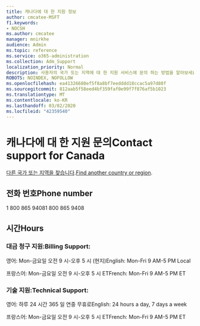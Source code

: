 ```yaml
---
title: 캐나다에 대 한 지원 정보
author: cmcatee-MSFT
f1.keywords:
- NOCSH
ms.author: cmcatee
manager: mnirkhe
audience: Admin
ms.topic: reference
ms.service: o365-administration
ms.collection: Adm_Support
localization_priority: Normal
description: 사용자의 국가 또는 지역에 대 한 지원 서비스에 문의 하는 방법을 알아보세요.
ROBOTS: NOINDEX, NOFOLLOW
ms.openlocfilehash: ea41326680ef5f8a8bf7eedddd18ccac5a97d80f
ms.sourcegitcommit: 812aab5f58eed4bf359faf0e99f7f876af5b1023
ms.translationtype: MT
ms.contentlocale: ko-KR
ms.lasthandoff: 03/02/2020
ms.locfileid: "42359540"
---
```

# <a name="contact-support-for-canada"></a><span data-ttu-id="542a4-103">캐나다에 대 한 지원 문의</span><span class="sxs-lookup"><span data-stu-id="542a4-103">Contact support for Canada</span></span>

<span data-ttu-id="542a4-104">[다른 국가 또는 지역을 찾습니다](../contact-support-for-business-products.md).</span><span class="sxs-lookup"><span data-stu-id="542a4-104">[Find another country or region](../contact-support-for-business-products.md).</span></span>

## <a name="phone-number"></a><span data-ttu-id="542a4-105">전화 번호</span><span class="sxs-lookup"><span data-stu-id="542a4-105">Phone number</span></span>
<span data-ttu-id="542a4-106">1 800 865 9408</span><span class="sxs-lookup"><span data-stu-id="542a4-106">1 800 865 9408</span></span>

## <a name="hours"></a><span data-ttu-id="542a4-107">시간</span><span class="sxs-lookup"><span data-stu-id="542a4-107">Hours</span></span>
### <a name="billing-support"></a><span data-ttu-id="542a4-108">대금 청구 지원:</span><span class="sxs-lookup"><span data-stu-id="542a4-108">Billing Support:</span></span>

<span data-ttu-id="542a4-109">영어: Mon-금요일 오전 9 시-오후 5 시 (현지)</span><span class="sxs-lookup"><span data-stu-id="542a4-109">English: Mon-Fri 9 AM-5 PM Local</span></span>

<span data-ttu-id="542a4-110">프랑스어: Mon-금요일 오전 9 시-오후 5 시 ET</span><span class="sxs-lookup"><span data-stu-id="542a4-110">French: Mon-Fri 9 AM-5 PM ET</span></span>

### <a name="technical-support"></a><span data-ttu-id="542a4-111">기술 지원:</span><span class="sxs-lookup"><span data-stu-id="542a4-111">Technical Support:</span></span>

<span data-ttu-id="542a4-112">영어: 하루 24 시간 365 일 연중 무휴로</span><span class="sxs-lookup"><span data-stu-id="542a4-112">English: 24 hours a day, 7 days a week</span></span>

<span data-ttu-id="542a4-113">프랑스어: Mon-금요일 오전 9 시-오후 5 시 ET</span><span class="sxs-lookup"><span data-stu-id="542a4-113">French: Mon-Fri 9 AM-5 PM ET</span></span>
